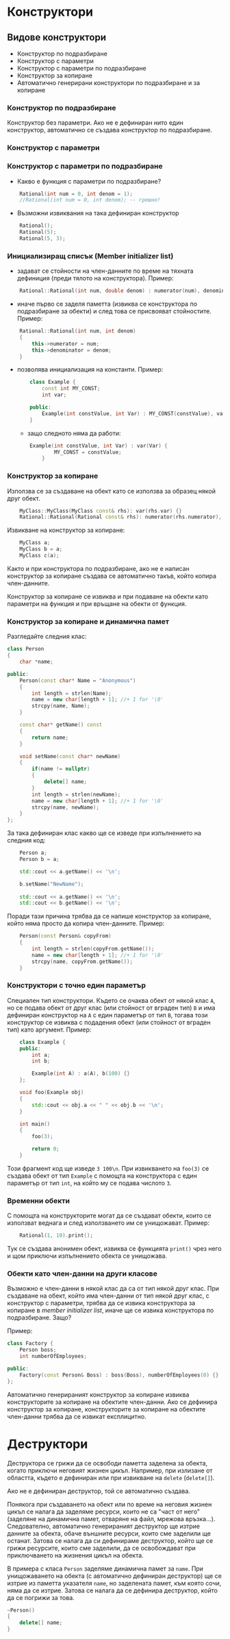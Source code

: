 # Конструктори

## Видове конструктори
- Конструктор по подразбиране
- Конструктор с параметри
- Конструктор с параметри по подразбиране
- Конструктор за копиране
- Автоматично генерирани конструктори по подразбиране и за копиране

### Конструктор по подразбиране
Конструктор без параметри. Ако не е дефиниран нито един конструктор, автоматично се създава конструктор по подразбиране.

### Конструктор с параметри

### Конструктор с параметри по подразбиране
- Какво е функция с параметри по подразбиране?  
```c++
    Rational(int num = 0, int denom = 1); 
    //Rational(int num = 0, int denom); -- грешно!
```
- Възможни извиквания на така дефиниран конструктор
```c++
    Rational();
    Rational(5);
    Rational(5, 3);
```

### Инициализиращ списък (Member initializer list)

- задават се стойности на член-данните по време на тяхната дефиниция (преди тялото на конструктора).
Пример:
```c++
    Rational::Rational(int num, double denom) : numerator(num), denominator(denom) {}
```
- иначе първо се заделя паметта (извиква се конструктора по подразбиране за обекти) и след това се присвояват стойностите. 
Пример:
```c++
    Rational::Rational(int num, int denom) 
    {   
        this->numerator = num;
        this->denominator = denom;
    }
```
- позволява инициализация на константи. Пример:
    ```c++
        class Example {
            const int MY_CONST;
            int var;

        public:
            Example(int constValue, int Var) : MY_CONST(constValue), var(Var) {}
        }
    ```
    - защо следното няма да работи:
    ```c++
        Example(int constValue, int Var) : var(Var) {
                MY_CONST = constValue;
            }
    ```

### Конструктор за копиране
Използва се за създаване на обект като се използва за образец някой друг обект.
```c++
    MyClass::MyClass(MyClass const& rhs): var(rhs.var) {}
    Rational::Rational(Rational const& rhs): numerator(rhs.numerator), denominator(rhs.denominator) {}
```

Извикване на конструктор за копиране:
```c++
    MyClass a;
    MyClass b = a;
    MyClass c(a);
```

Както и при конструктора по подразбиране, ако не е написан конструктор за копиране създава се автоматично такъв, който копира член-данните.

Конструктор за копиране се извиква и при подаване на обекти като параметри на функция и при връщане на обекти от функция.

### Конструктор за копиране и динамична памет

Разгледайте следния клас:
```c++
class Person
{
    char *name;

public:
    Person(const char* Name = "Anonymous") 
    {
        int length = strlen(Name);
        name = new char[length + 1]; //+ 1 for '\0'
        strcpy(name, Name);
    }

    const char* getName() const 
    {
        return name;
    }

    void setName(const char* newName) 
    {
        if(name != nullptr) 
        {
            delete[] name;
        }
        int length = strlen(newName);
        name = new char[length + 1]; //+ 1 for '\0'
        strcpy(name, newName);
    }
};
```

За така дефиниран клас какво ще се изведе при изпълнението на следния код:

```c++
    Person a;
    Person b = a;

    std::cout << a.getName() << '\n';

    b.setName("NewName");
    
    std::cout << a.getName() << '\n';
    std::cout << b.getName() << '\n';
```

Поради тази причина трябва да се напише конструктор за копиране, който няма просто да копира член-данните. 
Пример:
```c++
    Person(const Person& copyFrom)
    {
        int length = strlen(copyFrom.getName());
        name = new char[length + 1]; //+ 1 for '\0'
        strcpy(name, copyFrom.getName());
    }
```

### Конструктори с точно един параметър
Специален тип конструктори. Където се очаква обект от някой клас `A`, но се подава обект от друг клас (или стойност от вграден тип) `B` и има дефиниран конструктор на `A` с един параметър от тип `B`, тогава този конструктор се извиква с подадения обект (или стойност от вграден тип) като аргумент. 
Пример:
```c++
    class Example {
    public:
        int a;
        int b;

        Example(int A) : a(A), b(100) {} 
    };

    void foo(Example obj) 
    {
        std::cout << obj.a << " " << obj.b << '\n';
    }

    int main()
    {
        foo(3);

        return 0;
    }
```
Този фрагмент код ще изведе ``3 100\n``. 
При извикването на `foo(3)` се създава обект от тип `Example` с помощта на конструктора с един параметър от тип `int`, на който му се подава числото `3`.

### Временни обекти
С помощта на конструкторите могат да се създават обекти, които се използват веднага и след използването им се унищожават.
Пример:
```c++
    Rational(1, 10).print();
```
Тук се създава анонимен обект, извиква се функцията `print()` чрез него и щом приключи изпълнението обекта се унищожава. 

### Обекти като член-данни на други класове
Възможно е член-данни в някой клас да са от тип някой друг клас.
При създаване на обект, който има член-данни от тип някой друг клас, с конструктор с параметри, трябва да се извика конструктора за копиране в *member initializer list*, иначе ще се извика конструктора по подразбиране. Защо?

Пример:
```c++
class Factory {
    Person boss;
    int numberOfEmployees;

public:
    Factory(const Person& Boss) : boss(Boss), numberOfEmployees(0) {}
};
```

Автоматично генерираният конструктор за копиране извиква конструкторите за копиране на обектите член-данни. Ако се дефинира конструктор за копиране, конструкторите за копиране на обектите член-данни трябва да се извикат експлицитно.

# Деструктори
Деструктора се грижи да се освободи паметта заделена за обекта, когато приключи неговият жизнен цикъл. Например, при излизане от областта, където е дефиниран или при извикване на `delete` (`delete[]`).

Ако не е дефиниран деструктор, той се автоматично създава.

Понякога при създаването на обект или по време на неговия жизнен цикъл се налага да заделяме ресурси, които не са "част от него" (заделяне на динамична памет, отваряне на файл, мрежова връзка...). Следователно, автоматично генерираният деструктор ще изтрие данните за обекта, обаче външните ресурси, които сме заделили ще останат. Затова се налага да си дефинираме деструктор, който ще се грижи ресурсите, които сме заделили, да се освобождават при приключването на жизнения цикъл на обекта.

В примера с класа `Person` заделяме динамична памет за `name`. При унищожаването на обекта (с автоматично дефиниран деструктор) ще се изтрие из паметта указателя `name`, но заделената памет, към която сочи, няма да се изтрие. Затова се налага да се дефинира деструктор, който да се погрижи за това.

```c++
~Person() 
{
    delete[] name;
}
```
